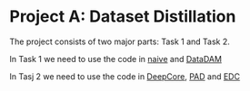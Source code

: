 # Project A: Dataset Distillation
The project consists of two major parts: Task 1 and Task 2. 

In Task 1 we need to use the code in [naive](./naive) and [DataDAM](./DataDAM)

In Tasj 2 we need to use the code in [DeepCore](./DeepCore), [PAD](./PAD) and [EDC](./EDC)
